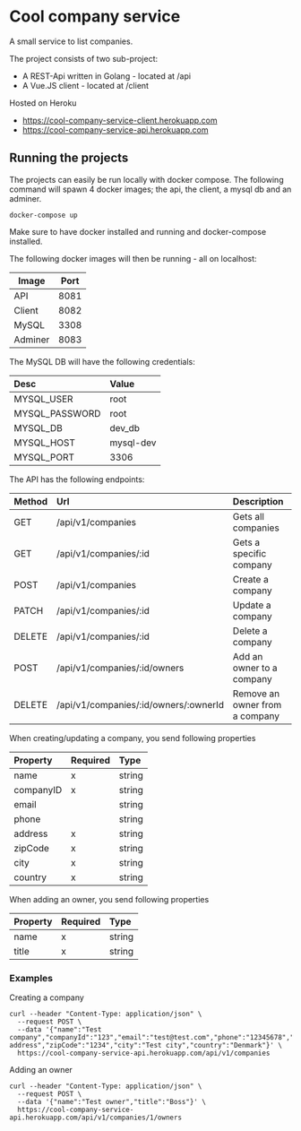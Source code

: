 # Cool company service

A small service to list companies.

The project consists of two sub-project:
- A REST-Api written in Golang - located at /api
- A Vue.JS client - located at /client

Hosted on Heroku
- https://cool-company-service-client.herokuapp.com
- https://cool-company-service-api.herokuapp.com
## Running the projects
The projects can easily be run locally with docker compose. The following command will spawn 4 docker images; the api, the client, a mysql db and an adminer.

```
docker-compose up
```

Make sure to have docker installed and running and docker-compose installed.

The following docker images will then be running - all on localhost:

| Image | Port |
| ------------- | ------------- |
| API  | 8081  |
| Client  | 8082  |
| MySQL  | 3308  |
| Adminer  | 8083  |

The MySQL DB will have the following credentials:

| Desc | Value |
| :------------- | :------------- |
| MYSQL_USER  | root  |
| MYSQL_PASSWORD  | root  |
| MYSQL_DB  | dev_db  |
| MYSQL_HOST  | mysql-dev  |
| MYSQL_PORT  | 3306  |

The API has the following endpoints:

| Method | Url | Description |
| :--- | :---- | :------|
| GET  | /api/v1/companies  | Gets all companies|
| GET  | /api/v1/companies/:id  | Gets a specific company |
| POST  | /api/v1/companies  | Create a company |
| PATCH  | /api/v1/companies/:id  | Update a company |
| DELETE  | /api/v1/companies/:id  | Delete a company |
| POST  | /api/v1/companies/:id/owners  | Add an owner to a company |
| DELETE  | /api/v1/companies/:id/owners/:ownerId  | Remove an owner from a company |

When creating/updating a company, you send following properties

| Property | Required | Type | 
| :------------- | :------------- |:---|
| name  | x  | string |
| companyID  | x  | string |
| email  |   | string |
| phone  |   | string |
| address  | x  | string |
| zipCode  | x  | string |
| city  | x  | string |
| country  | x  | string |

When adding an owner, you send following properties

| Property | Required | Type | 
| :------------- | :------------- |:---|
| name  | x  | string |
| title  | x  | string |

### Examples
Creating a company
```
curl --header "Content-Type: application/json" \
  --request POST \
  --data '{"name":"Test company","companyId":"123","email":"test@test.com","phone":"12345678","address":"Test address","zipCode":"1234","city":"Test city","country":"Denmark"}' \
  https://cool-company-service-api.herokuapp.com/api/v1/companies
```

Adding an owner
```
curl --header "Content-Type: application/json" \
  --request POST \
  --data '{"name":"Test owner","title":"Boss"}' \
  https://cool-company-service-api.herokuapp.com/api/v1/companies/1/owners
```


